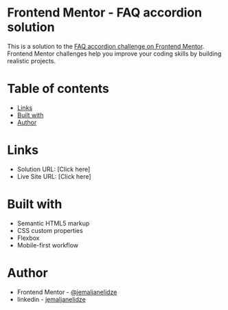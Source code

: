 # Frontend Mentor - FAQ accordion solution

This is a solution to the [FAQ accordion challenge on Frontend Mentor](https://www.frontendmentor.io/challenges/faq-accordion-wyfFdeBwBz). Frontend Mentor challenges help you improve your coding skills by building realistic projects.

# Table of contents

- [Links](#links)
- [Built with](#built-with)
- [Author](#author)

# Links

- Solution URL: [Click here]
- Live Site URL: [Click here]

# Built with

- Semantic HTML5 markup
- CSS custom properties
- Flexbox
- Mobile-first workflow

# Author

- Frontend Mentor - [@jemaljanelidze](https://www.frontendmentor.io/profile/jemaljanelidze)
- linkedin - [jemaljanelidze](https://www.linkedin.com/in/jemal-janelidze-a28546175/)
